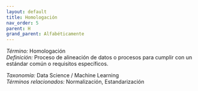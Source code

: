 ```yaml
---
layout: default
title: Homologación
nav_order: 5
parent: H
grand_parent: Alfabéticamente
---
```


*Término:* Homologación  
*Definición:* Proceso de alineación de datos o procesos para cumplir con un estándar común o requisitos específicos.

*Taxonomía:* Data Science / Machine Learning  
*Términos relacionados:* Normalización, Estandarización
